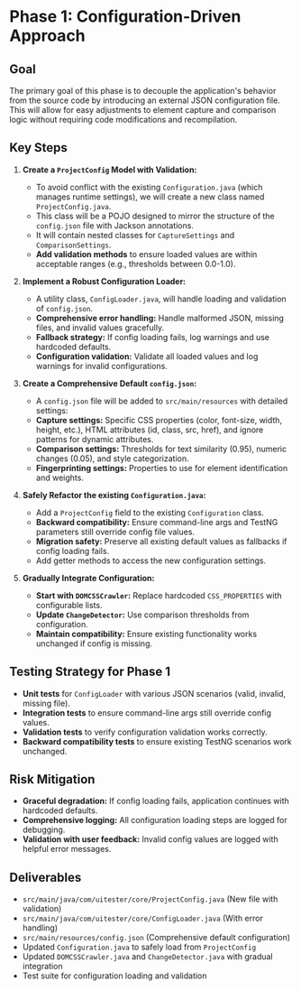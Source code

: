# Phase 1: Configuration-Driven Approach

## Goal
The primary goal of this phase is to decouple the application's behavior from the source code by introducing an external JSON configuration file. This will allow for easy adjustments to element capture and comparison logic without requiring code modifications and recompilation.

## Key Steps

1.  **Create a `ProjectConfig` Model with Validation:**
    *   To avoid conflict with the existing `Configuration.java` (which manages runtime settings), we will create a new class named `ProjectConfig.java`.
    *   This class will be a POJO designed to mirror the structure of the `config.json` file with Jackson annotations.
    *   It will contain nested classes for `CaptureSettings` and `ComparisonSettings`.
    *   **Add validation methods** to ensure loaded values are within acceptable ranges (e.g., thresholds between 0.0-1.0).

2.  **Implement a Robust Configuration Loader:**
    *   A utility class, `ConfigLoader.java`, will handle loading and validation of `config.json`.
    *   **Comprehensive error handling:** Handle malformed JSON, missing files, and invalid values gracefully.
    *   **Fallback strategy:** If config loading fails, log warnings and use hardcoded defaults.
    *   **Configuration validation:** Validate all loaded values and log warnings for invalid configurations.

3.  **Create a Comprehensive Default `config.json`:**
    *   A `config.json` file will be added to `src/main/resources` with detailed settings:
    *   **Capture settings:** Specific CSS properties (color, font-size, width, height, etc.), HTML attributes (id, class, src, href), and ignore patterns for dynamic attributes.
    *   **Comparison settings:** Thresholds for text similarity (0.95), numeric changes (0.05), and style categorization.
    *   **Fingerprinting settings:** Properties to use for element identification and weights.

4.  **Safely Refactor the existing `Configuration.java`:**
    *   Add a `ProjectConfig` field to the existing `Configuration` class.
    *   **Backward compatibility:** Ensure command-line args and TestNG parameters still override config file values.
    *   **Migration safety:** Preserve all existing default values as fallbacks if config loading fails.
    *   Add getter methods to access the new configuration settings.

5.  **Gradually Integrate Configuration:**
    *   **Start with `DOMCSSCrawler`:** Replace hardcoded `CSS_PROPERTIES` with configurable lists.
    *   **Update `ChangeDetector`:** Use comparison thresholds from configuration.
    *   **Maintain compatibility:** Ensure existing functionality works unchanged if config is missing.

## Testing Strategy for Phase 1
*   **Unit tests** for `ConfigLoader` with various JSON scenarios (valid, invalid, missing file).
*   **Integration tests** to ensure command-line args still override config values.
*   **Validation tests** to verify configuration validation works correctly.
*   **Backward compatibility tests** to ensure existing TestNG scenarios work unchanged.

## Risk Mitigation
*   **Graceful degradation:** If config loading fails, application continues with hardcoded defaults.
*   **Comprehensive logging:** All configuration loading steps are logged for debugging.
*   **Validation with user feedback:** Invalid config values are logged with helpful error messages.

## Deliverables
*   `src/main/java/com/uitester/core/ProjectConfig.java` (New file with validation)
*   `src/main/java/com/uitester/core/ConfigLoader.java` (With error handling)
*   `src/main/resources/config.json` (Comprehensive default configuration)
*   Updated `Configuration.java` to safely load from `ProjectConfig`
*   Updated `DOMCSSCrawler.java` and `ChangeDetector.java` with gradual integration
*   Test suite for configuration loading and validation

